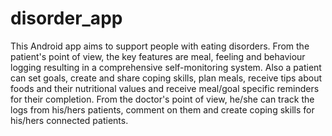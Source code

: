 # disorder_app

This Android app aims to support people with eating disorders. From the patient's point of view, the key features are meal, feeling and behaviour logging resulting in a comprehensive self-monitoring system. Also a patient can set goals, create and share coping skills, plan meals, receive tips about foods and their nutritional values and receive meal/goal specific reminders for their completion. From the doctor's point of view, he/she can track the logs from his/hers patients, comment on them and create coping skills for his/hers connected patients.

